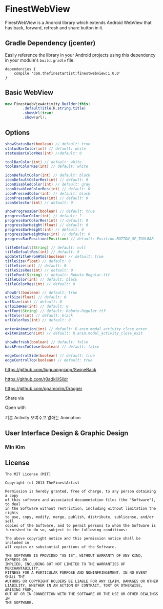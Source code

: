 # FinestWebView

FinestWebView is a Android library which extends Android WebView that has back, forward, refresh and share button in it.

## Gradle Dependency (jcenter)

Easily reference the library in your Android projects using this dependency in your module's `build.gradle` file:

```Gradle
dependencies {
    compile 'com.thefinestartist:finestwebview:1.0.0'
}
```

## Basic WebView

```java
new FinestWebViewActivity.Builder(this)
        .defaultTitle(R.string.title)
        .showUrl(true)
        .show(url);
```

## Options
```java
showStatusBar(boolean) // default: true
statusBarColor(int) // default: white
statusBarColorRes(int) //default: 0

toolBarColor(int) // default: white
toolBarColorRes(int) // default: white

iconDefaultColor(int) // default: black
iconDefaultColorRes(int) // default: 0
iconDisabledColor(int) // default: gray
iconDisabledColorRes(int) // default: 0
iconPressedColor(int) // default: black
iconPressedColorRes(int) // default: 0
iconSelector(int) // default: 0

showProgressBar(boolean) // default: true
progressBarColor(int) // default: ?
progressBarColorRes(int) // default: 0
progressBarHeight(float) // default: 0
progressBarHeight(int) // default: 0
progressBarHeightRes(int) // default: 0
progressBarPosition(Position) // default: Position.BOTTON_OF_TOOLBAR

titleDefault(String) // default: null
titleDefaultRes(int) // default: 0
updateTitleFromHtml(boolean) // default: true
titleSize(float) // default: 0
titleSize(int) // default: 0
titleSizeRes(int) // default: 0
titleFont(String) // default: Roboto-Regular.ttf
titleColor(int) // default: black
titleColorRes(int) // default: 0

showUrl(boolean) // default: true
urlSize(float) // default: 0
urlSize(int) // default: 0
urlSizeRes(int) // default: 0
urlFont(String) // default: Roboto-Regular.ttf
urlColor(int) // default: black
urlColorRes(int) // default: 0

enterAnimation(int) // default: R.anim.modal_activity_close_enter
exitAnimation(int) // default: R.anim.modal_activity_close_exit

showRefresh(boolean) // default: false
backPressToClose(boolean) // default: false

edgeControlSide(boolean) // default: true
edgeControlTop(boolean) // default: true
```



https://github.com/liuguangqiang/SwipeBack

https://github.com/r0adkll/Slidr

https://github.com/ppamorim/Dragger

Share via

Open with

기본 Activity 보여주고 없애는 Animation

## User Interface Design & Graphic Design

### Min Kim

## License

```
The MIT License (MIT)

Copyright (c) 2013 TheFinestArtist

Permission is hereby granted, free of charge, to any person obtaining a copy
of this software and associated documentation files (the "Software"), to deal
in the Software without restriction, including without limitation the rights
to use, copy, modify, merge, publish, distribute, sublicense, and/or sell
copies of the Software, and to permit persons to whom the Software is
furnished to do so, subject to the following conditions:

The above copyright notice and this permission notice shall be included in
all copies or substantial portions of the Software.

THE SOFTWARE IS PROVIDED "AS IS", WITHOUT WARRANTY OF ANY KIND, EXPRESS OR
IMPLIED, INCLUDING BUT NOT LIMITED TO THE WARRANTIES OF MERCHANTABILITY,
FITNESS FOR A PARTICULAR PURPOSE AND NONINFRINGEMENT. IN NO EVENT SHALL THE
AUTHORS OR COPYRIGHT HOLDERS BE LIABLE FOR ANY CLAIM, DAMAGES OR OTHER
LIABILITY, WHETHER IN AN ACTION OF CONTRACT, TORT OR OTHERWISE, ARISING FROM,
OUT OF OR IN CONNECTION WITH THE SOFTWARE OR THE USE OR OTHER DEALINGS IN
THE SOFTWARE.
```